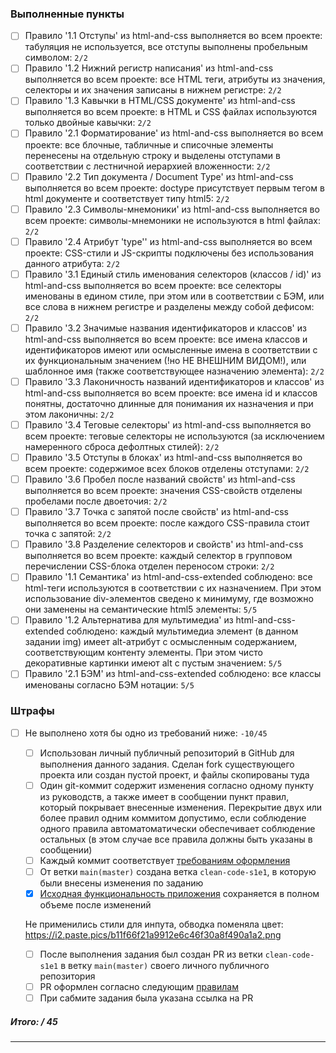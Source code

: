 ### Выполненные пункты
- [ ] Правило '1.1 Отступы' из html-and-css выполняется во всем проекте: табуляция не используется, все отступы выполнены пробельным символом: `2/2`
- [ ] Правило '1.2 Нижний регистр написания' из html-and-css выполняется во всем проекте: все HTML теги, атрибуты из значения, селекторы и их значения записаны в нижнем регистре: `2/2`
- [ ] Правило '1.3 Кавычки в HTML/CSS документе' из html-and-css выполняется во всем проекте: в HTML и СSS файлах используются только двойные кавычки: `2/2`
- [ ] Правило '2.1 Форматирование' из html-and-css выполняется во всем проекте: все блочные, табличные и списочные элементы перенесены на отдельную строку и выделены отступами в соответствии с лестничной иерархией вложенности: `2/2`
- [ ] Правило '2.2 Тип документа / Document Type' из html-and-css выполняется во всем проекте: doctype присутствует первым тегом в html документе и соответствует типу html5: `2/2`
- [ ] Правило '2.3 Символы-мнемоники' из html-and-css выполняется во всем проекте: символы-мнемоники не используются в html файлах: `2/2`
- [ ] Правило '2.4 Атрибут 'type'' из html-and-css выполняется во всем проекте: CSS-стили и JS-скрипты подключены без использования данного атрибута: `2/2`
- [ ] Правило '3.1 Единый стиль именования селекторов (классов / id)' из html-and-css выполняется во всем проекте: все селекторы именованы в едином стиле, при этом или в соответствии с БЭМ, или все слова в нижнем регистре и разделены между собой дефисом: `2/2`
- [ ] Правило '3.2 Значимые названия идентификаторов и классов' из html-and-css выполняется во всем проекте: все имена классов и идентификаторов имеют или осмысленные имена в соответствии с их функциональным значением (!но НЕ ВНЕШНИМ ВИДОМ!), или шаблонное имя (также соответствующее назначению элемента): `2/2`
- [ ] Правило '3.3 Лаконичность названий идентификаторов и классов' из html-and-css выполняется во всем проекте: все имена id и классов понятны, достаточно длинные для понимания их назначения и при этом лаконичны: `2/2`
- [ ] Правило '3.4 Теговые селекторы' из html-and-css выполняется во всем проекте: теговые селекторы не используются (за исключением намеренного сброса дефолтных стилей): `2/2`
- [ ] Правило '3.5 Отступы в блоках' из html-and-css выполняется во всем проекте: содержимое всех блоков отделены отступами: `2/2`
- [ ] Правило '3.6 Пробел после названий свойств' из html-and-css выполняется во всем проекте: значения CSS-свойств отделены пробелами после двоеточия: `2/2`
- [ ] Правило '3.7 Точка с запятой после свойств' из html-and-css выполняется во всем проекте: после каждого CSS-правила стоит точка с запятой: `2/2`
- [ ] Правило '3.8 Разделение селекторов и свойств' из html-and-css выполняется во всем проекте: каждый селектор в групповом перечислении CSS-блока отделен переносом строки: `2/2`
- [ ] Правило '1.1 Семантика' из html-and-css-extended соблюдено: все html-теги используются в соответствии с их назначением. При этом использование div-элементов сведено к минимуму, где возможно они заменены на семантические html5 элементы: `5/5`
- [ ] Правило '1.2 Альтернатива для мультимедиа' из html-and-css-extended соблюдено: каждый мультимедиа элемент (в данном задании img) имеет alt-атрибут с осмысленным содержанием, соответствующим контенту элементы. При этом чисто декоративные картинки имеют alt с пустым значением: `5/5`
- [ ] Правило '2.1 БЭМ' из html-and-css-extended соблюдено: все классы именованы согласно БЭМ нотации: `5/5`

### Штрафы
- [ ] Не выполнено хотя бы одно из требований ниже: `-10/45`
  - [ ] Использован личный публичный репозиторий в GitHub для выполнения данного задания. Сделан fork существующего проекта или создан пустой проект, и файлы скопированы туда
  - [ ] Один git-коммит содержит изменения согласно одному пункту из руководств, а также имеет в сообщении пункт правил, который покрывает внесенные изменения. Перекрытие двух или более правил одним коммитом допустимо, если соблюдение одного правила автоматоматически обеспечивает соблюдение остальных (в этом случае все правила должны быть указаны в сообщении)
  - [ ] Каждый коммит соответствует [требованиям оформления](https://docs.rs.school/#/git-convention?id=%d0%a2%d1%80%d0%b5%d0%b1%d0%be%d0%b2%d0%b0%d0%bd%d0%b8%d1%8f-%d0%ba-%d0%b8%d0%bc%d0%b5%d0%bd%d0%b0%d0%bc-%d0%ba%d0%be%d0%bc%d0%bc%d0%b8%d1%82%d0%be%d0%b2)
  - [ ] От ветки `main(master)` создана ветка `clean-code-s1e1`, в которую были внесены изменения по заданию
  - [x] [Исходная функциональность приложения](https://github.com/rolling-scopes-school/tasks/blob/master/stage1/modules/clean-code/clean-code-s1e1.md#%D1%84%D1%83%D0%BD%D0%BA%D1%86%D0%B8%D0%BE%D0%BD%D0%B0%D0%BB%D1%8C%D0%BD%D0%BE%D1%81%D1%82%D1%8C-%D0%BF%D1%80%D0%B8%D0%BB%D0%BE%D0%B6%D0%B5%D0%BD%D0%B8%D1%8F) сохраняется в полном объеме после изменений

  Не применились стили для инпута, обводка поменяла цвет:
  https://i2.paste.pics/b11f66f21a9912e6c46f30a8f490a1a2.png

  - [ ] После выполнения задания был создан PR из ветки `clean-code-s1e1` в ветку `main(master)` своего личного публичного репозитория
  - [ ] PR оформлен согласно следующим [правилам](https://docs.rs.school/#/pull-request-review-process?id=%d0%a2%d1%80%d0%b5%d0%b1%d0%be%d0%b2%d0%b0%d0%bd%d0%b8%d1%8f-%d0%ba-pull-request-pr)
  - [ ] При сабмите задания была указана ссылка на PR

##### Итого: / 45

---
